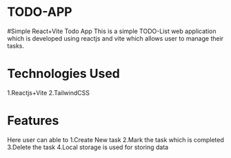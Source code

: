 # TODO-APP

#Simple React+Vite Todo App
This is a simple TODO-List web application which is developed using reactjs and vite which allows user to manage their tasks.


# Technologies Used
1.Reactjs+Vite
2.TailwindCSS

# Features
Here user can able to
1.Create New task
2.Mark the task which is completed
3.Delete the task
4.Local storage is used for storing data



